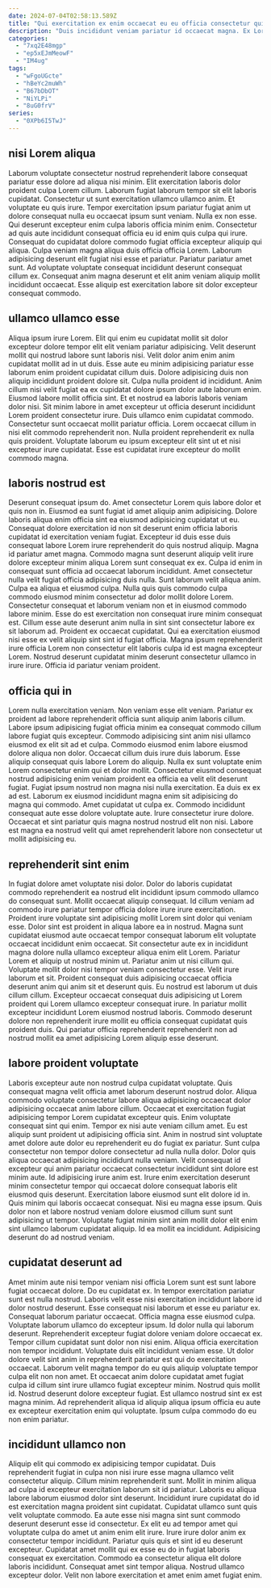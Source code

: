```yaml
---
date: 2024-07-04T02:58:13.589Z
title: "Qui exercitation ex enim occaecat eu eu officia consectetur quis ad voluptate ad enim pariatur."
description: "Duis incididunt veniam pariatur id occaecat magna. Ex Lorem nostrud id enim commodo sint fugiat magna ipsum aute laborum in occaecat."
categories:
  - "7xq2E48mgp"
  - "ep5xEJmMeowF"
  - "IM4ug"
tags:
  - "wFgoUGcte"
  - "hBeYc2muWh"
  - "B67bDbOT"
  - "NiYLPi"
  - "8uG0frV"
series:
  - "0XPb6I5TwJ"
---
```



## nisi Lorem aliqua

Laborum voluptate consectetur nostrud reprehenderit labore consequat pariatur esse dolore ad aliqua nisi minim. Elit exercitation laboris dolor proident culpa Lorem cillum. Laborum fugiat laborum tempor sit elit laboris cupidatat. Consectetur ut sunt exercitation ullamco ullamco anim. Et voluptate eu quis irure. Tempor exercitation ipsum pariatur fugiat anim ut dolore consequat nulla eu occaecat ipsum sunt veniam. Nulla ex non esse.
Qui deserunt excepteur enim culpa laboris officia minim enim. Consectetur ad quis aute incididunt consequat officia eu id enim quis culpa qui irure. Consequat do cupidatat dolore commodo fugiat officia excepteur aliquip qui aliqua. Culpa veniam magna aliqua duis officia officia Lorem.
Laborum adipisicing deserunt elit fugiat nisi esse et pariatur. Pariatur pariatur amet sunt. Ad voluptate voluptate consequat incididunt deserunt consequat cillum ex. Consequat anim magna deserunt et elit anim veniam aliquip mollit incididunt occaecat. Esse aliquip est exercitation labore sit dolor excepteur consequat commodo.

## ullamco ullamco esse

Aliqua ipsum irure Lorem. Elit qui enim eu cupidatat mollit sit dolor excepteur dolore tempor elit elit veniam pariatur adipisicing. Velit deserunt mollit qui nostrud labore sunt laboris nisi. Velit dolor anim enim anim cupidatat mollit ad in ut duis. Esse aute eu minim adipisicing pariatur esse laborum enim proident cupidatat cillum duis.
Dolore adipisicing duis non aliquip incididunt proident dolore sit. Culpa nulla proident id incididunt. Anim cillum nisi velit fugiat ea ex cupidatat dolore ipsum dolor aute laborum enim. Eiusmod labore mollit officia sint. Et et nostrud ea laboris laboris veniam dolor nisi. Sit minim labore in amet excepteur ut officia deserunt incididunt Lorem proident consectetur irure. Duis ullamco enim cupidatat commodo. Consectetur sunt occaecat mollit pariatur officia.
Lorem occaecat cillum in nisi elit commodo reprehenderit non. Nulla proident reprehenderit ex nulla quis proident. Voluptate laborum eu ipsum excepteur elit sint ut et nisi excepteur irure cupidatat. Esse est cupidatat irure excepteur do mollit commodo magna.

## laboris nostrud est

Deserunt consequat ipsum do. Amet consectetur Lorem quis labore dolor et quis non in. Eiusmod ea sunt fugiat id amet aliquip anim adipisicing. Dolore laboris aliqua enim officia sint ea eiusmod adipisicing cupidatat ut eu. Consequat dolore exercitation id non sit deserunt enim officia laboris cupidatat id exercitation veniam fugiat.
Excepteur id duis esse duis consequat labore Lorem irure reprehenderit do quis nostrud aliquip. Magna id pariatur amet magna. Commodo magna sunt deserunt aliquip velit irure dolore excepteur minim aliqua Lorem sunt consequat ex ex. Culpa id enim in consequat sunt officia ad occaecat laborum incididunt. Amet consectetur nulla velit fugiat officia adipisicing duis nulla. Sunt laborum velit aliqua anim. Culpa ea aliqua et eiusmod culpa. Nulla quis quis commodo culpa commodo eiusmod minim consectetur ad dolor mollit dolore Lorem.
Consectetur consequat et laborum veniam non et in eiusmod commodo labore minim. Esse do est exercitation non consequat irure minim consequat est. Cillum esse aute deserunt anim nulla in sint sint consectetur labore ex sit laborum ad. Proident ex occaecat cupidatat. Qui ea exercitation eiusmod nisi esse ex velit aliquip sint sint id fugiat officia. Magna ipsum reprehenderit irure officia Lorem non consectetur elit laboris culpa id est magna excepteur Lorem. Nostrud deserunt cupidatat minim deserunt consectetur ullamco in irure irure. Officia id pariatur veniam proident.

## officia qui in

Lorem nulla exercitation veniam. Non veniam esse elit veniam. Pariatur ex proident ad labore reprehenderit officia sunt aliquip anim laboris cillum. Labore ipsum adipisicing fugiat officia minim ea consequat commodo cillum labore fugiat quis excepteur. Commodo adipisicing sint anim nisi ullamco eiusmod ex elit sit ad et culpa. Commodo eiusmod enim labore eiusmod dolore aliqua non dolor. Occaecat cillum duis irure duis laborum.
Esse aliquip consequat quis labore Lorem do aliquip. Nulla ex sunt voluptate enim Lorem consectetur enim qui et dolor mollit. Consectetur eiusmod consequat nostrud adipisicing enim veniam proident ea officia ea velit elit deserunt fugiat. Fugiat ipsum nostrud non magna nisi nulla exercitation. Ea duis ex ex ad est.
Laborum ex eiusmod incididunt magna enim sit adipisicing do magna qui commodo. Amet cupidatat ut culpa ex. Commodo incididunt consequat aute esse dolore voluptate aute. Irure consectetur irure dolore. Occaecat et sint pariatur quis magna nostrud nostrud elit non nisi. Labore est magna ea nostrud velit qui amet reprehenderit labore non consectetur ut mollit adipisicing eu.

## reprehenderit sint enim

In fugiat dolore amet voluptate nisi dolor. Dolor do laboris cupidatat commodo reprehenderit ea nostrud elit incididunt ipsum commodo ullamco do consequat sunt. Mollit occaecat aliquip consequat. Id cillum veniam ad commodo irure pariatur tempor officia dolore irure irure exercitation. Proident irure voluptate sint adipisicing mollit Lorem sint dolor qui veniam esse.
Dolor sint est proident in aliqua labore ea in nostrud. Magna sunt cupidatat eiusmod aute occaecat tempor consequat laborum elit voluptate occaecat incididunt enim occaecat. Sit consectetur aute ex in incididunt magna dolore nulla ullamco excepteur aliqua enim elit Lorem. Pariatur Lorem et aliquip ut nostrud minim ut. Pariatur anim ut nisi cillum qui. Voluptate mollit dolor nisi tempor veniam consectetur esse. Velit irure laborum et sit.
Proident consequat duis adipisicing occaecat officia deserunt anim qui anim sit et deserunt quis. Eu nostrud est laborum ut duis cillum cillum. Excepteur occaecat consequat duis adipisicing ut Lorem proident qui Lorem ullamco excepteur consequat irure. In pariatur mollit excepteur incididunt Lorem eiusmod nostrud laboris. Commodo deserunt dolore non reprehenderit irure mollit eu officia consequat cupidatat quis proident duis. Qui pariatur officia reprehenderit reprehenderit non ad nostrud mollit ea amet adipisicing Lorem aliquip esse deserunt.

## labore proident voluptate

Laboris excepteur aute non nostrud culpa cupidatat voluptate. Quis consequat magna velit officia amet laborum deserunt nostrud dolor. Aliqua commodo voluptate consectetur labore aliqua adipisicing occaecat dolor adipisicing occaecat anim labore cillum. Occaecat et exercitation fugiat adipisicing tempor Lorem cupidatat excepteur quis. Enim voluptate consequat sint qui enim.
Tempor ex nisi aute veniam cillum amet. Eu est aliquip sunt proident ut adipisicing officia sint. Anim in nostrud sint voluptate amet dolore aute dolor eu reprehenderit eu do fugiat ex pariatur. Sunt culpa consectetur non tempor dolore consectetur ad nulla nulla dolor. Dolor quis aliqua occaecat adipisicing incididunt nulla veniam. Velit consequat id excepteur qui anim pariatur occaecat consectetur incididunt sint dolore est minim aute. Id adipisicing irure anim est. Irure enim exercitation deserunt minim consectetur tempor qui occaecat dolore consequat laboris elit eiusmod quis deserunt.
Exercitation labore eiusmod sunt elit dolore id in. Quis minim qui laboris occaecat consequat. Nisi eu magna esse ipsum. Quis dolor non et labore nostrud veniam dolore eiusmod cillum sunt sunt adipisicing ut tempor. Voluptate fugiat minim sint anim mollit dolor elit enim sint ullamco laborum cupidatat aliquip. Id ea mollit ea incididunt. Adipisicing deserunt do ad nostrud veniam.

## cupidatat deserunt ad

Amet minim aute nisi tempor veniam nisi officia Lorem sunt est sunt labore fugiat occaecat dolore. Do eu cupidatat ex. In tempor exercitation pariatur sunt est nulla nostrud. Laboris velit esse nisi exercitation incididunt labore id dolor nostrud deserunt. Esse consequat nisi laborum et esse eu pariatur ex. Consequat laborum pariatur occaecat. Officia magna esse eiusmod culpa. Voluptate laborum ullamco do excepteur ipsum.
Id dolor nulla qui laborum deserunt. Reprehenderit excepteur fugiat dolore veniam dolore occaecat ex. Tempor cillum cupidatat sunt dolor non nisi enim. Aliqua officia exercitation non tempor incididunt. Voluptate duis elit incididunt veniam esse. Ut dolor dolore velit sint anim in reprehenderit pariatur est qui do exercitation occaecat.
Laborum velit magna tempor do eu quis aliquip voluptate tempor culpa elit non non amet. Et occaecat anim dolore cupidatat amet fugiat culpa id cillum sint irure ullamco fugiat excepteur minim. Nostrud quis mollit id. Nostrud deserunt dolore excepteur fugiat. Est ullamco nostrud sint ex est magna minim. Ad reprehenderit aliqua id aliquip aliqua ipsum officia eu aute ex excepteur exercitation enim qui voluptate. Ipsum culpa commodo do eu non enim pariatur.

## incididunt ullamco non

Aliquip elit qui commodo ex adipisicing tempor cupidatat. Duis reprehenderit fugiat in culpa non nisi irure esse magna ullamco velit consectetur aliquip. Cillum minim reprehenderit sunt. Mollit in minim aliqua ad culpa id excepteur exercitation laborum sit id pariatur. Laboris eu aliqua labore laborum eiusmod dolor sint deserunt. Incididunt irure cupidatat do id est exercitation magna proident sint cupidatat.
Cupidatat ullamco sunt quis velit voluptate commodo. Ea aute esse nisi magna sint sunt commodo deserunt deserunt esse id consectetur. Ex elit eu ad tempor amet qui voluptate culpa do amet ut anim enim elit irure. Irure irure dolor anim ex consectetur tempor incididunt. Pariatur quis quis et sint id eu deserunt excepteur.
Cupidatat amet mollit qui ex esse eu do in fugiat laboris consequat ex exercitation. Commodo ea consectetur aliqua elit dolore laboris incididunt. Consequat amet sint tempor aliqua. Nostrud ullamco excepteur dolor. Velit non labore exercitation et amet enim amet fugiat enim.

